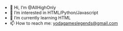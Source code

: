- 👋 Hi, I’m @AllHighOnly
- 👀 I’m interested in HTML/Python/Javascript
- 🌱 I’m currently learning HTML
- 📫 How to reach me: yodagameslegends@gmail.com

